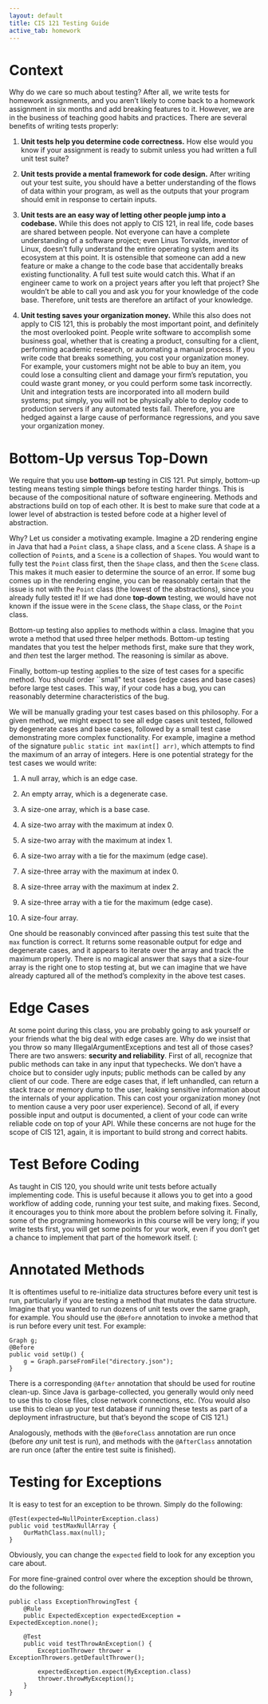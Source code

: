 ```yaml
---
layout: default
title: CIS 121 Testing Guide 
active_tab: homework
---
```


Context 
=======

Why do we care so much about testing? After all, we write tests for
homework assignments, and you aren’t likely to come back to a homework
assignment in six months and add breaking features to it. However, we
are in the business of teaching good habits and practices. There are
several benefits of writing tests properly:

1.  **Unit tests help you determine code correctness.** How else would
    you know if your assignment is ready to submit unless you had
    written a full unit test suite?

2.  **Unit tests provide a mental framework for code design.** After
    writing out your test suite, you should have a better understanding
    of the flows of data within your program, as well as the outputs
    that your program should emit in response to certain inputs.

3.  **Unit tests are an easy way of letting other people jump into a
    codebase.** While this does not apply to CIS 121, in real life, code
    bases are shared between people. Not everyone can have a complete
    understanding of a software project; even Linus Torvalds, inventor
    of Linux, doesn’t fully understand the entire operating system and
    its ecosystem at this point. It is ostensible that someone can add a
    new feature or make a change to the code base that accidentally
    breaks existing functionality. A full test suite would catch this.
    What if an engineer came to work on a project years after you left
    that project? She wouldn’t be able to call you and ask you for your
    knowledge of the code base. Therefore, unit tests are therefore an
    artifact of your knowledge.

4.  **Unit testing saves your organization money.** While this also does
    not apply to CIS 121, this is probably the most important point, and
    definitely the most overlooked point. People write software to
    accomplish some business goal, whether that is creating a product,
    consulting for a client, performing academic research, or automating
    a manual process. If you write code that breaks something, you cost
    your organization money. For example, your customers might not be
    able to buy an item, you could lose a consulting client and damage
    your firm’s reputation, you could waste grant money, or you could
    perform some task incorrectly. Unit and integration tests are
    incorporated into all modern build systems; put simply, you will not
    be physically able to deploy code to production servers if any
    automated tests fail. Therefore, you are hedged against a large
    cause of performance regressions, and you save your organization
    money.

Bottom-Up versus Top-Down
=========================

We require that you use **bottom-up** testing in CIS 121. Put simply,
bottom-up testing means testing simple things before testing harder
things. This is because of the compositional nature of software
engineering. Methods and abstractions build on top of each other. It is
best to make sure that code at a lower level of abstraction is tested
before code at a higher level of abstraction.

Why? Let us consider a motivating example. Imagine a 2D rendering engine
in Java that had a `Point` class, a `Shape` class, and a `Scene` class.
A `Shape` is a collection of `Point`s, and a `Scene` is a collection of
`Shape`s. You would want to fully test the `Point` class first, then the
`Shape` class, and then the `Scene` class. This makes it much easier to
determine the source of an error. If some bug comes up in the rendering
engine, you can be reasonably certain that the issue is not with the
`Point` class (the lowest of the abstractions), since you already fully
tested it! If we had done **top-down** testing, we would have not known
if the issue were in the `Scene` class, the `Shape` class, or the
`Point` class.

Bottom-up testing also applies to methods within a class. Imagine that
you wrote a method that used three helper methods. Bottom-up testing
mandates that you test the helper methods first, make sure that they
work, and <span>*then*</span> test the larger method. The reasoning is
similar as above.

Finally, bottom-up testing applies to the size of test cases for a
specific method. You should order \`\`small" test cases (edge cases and
base cases) before large test cases. This way, if your code has a bug,
you can reasonably determine characteristics of the bug.

We will be manually grading your test cases based on this philosophy.
For a given method, we might expect to see all edge cases unit tested,
followed by degenerate cases and base cases, followed by a small test
case demonstrating more complex functionality. For example, imagine a
method of the signature `public static int max(int[] arr)`, which
attempts to find the maximum of an array of integers. Here is one
potential strategy for the test cases we would write:

1.  A null array, which is an edge case.

2.  An empty array, which is a degenerate case.

3.  A size-one array, which is a base case.

4.  A size-two array with the maximum at index 0.

5.  A size-two array with the maximum at index 1.

6.  A size-two array with a tie for the maximum (edge case).

7.  A size-three array with the maximum at index 0.

8.  A size-three array with the maximum at index 2.

9.  A size-three array with a tie for the maximum (edge case).

10. A size-four array.

One should be reasonably convinced after passing this test suite that
the `max` function is correct. It returns some reasonable output for
edge and degenerate cases, and it appears to iterate over the array and
track the maximum properly. There is no magical answer that says that a
size-four array is the right one to stop testing at, but we can imagine
that we have already captured all of the method’s complexity in the
above test cases.

Edge Cases
==========

At some point during this class, you are probably going to ask yourself
or your friends what the big deal with edge cases are. Why do we insist
that you throw so many <span>IllegalArgumentException</span>s and test
all of those cases? There are two answers: <span>**security and
reliability**</span>. First of all, recognize that public methods can
take in any input that typechecks. We don’t have a choice but to
consider ugly inputs; public methods can be called by any client of our
code. There are edge cases that, if left unhandled, can return a stack
trace or memory dump to the user, leaking sensitive information about
the internals of your application. This can cost your organization money
(not to mention cause a very poor user experience). Second of all, if
every possible input and output is documented, a client of your code can
write reliable code on top of your API. While these concerns are not
huge for the scope of CIS 121, again, it is important to build strong
and correct habits.

Test Before Coding
==================

As taught in CIS 120, you should write unit tests before actually
implementing code. This is useful because it allows you to get into a
good workflow of adding code, running your test suite, and making fixes.
Second, it encourages you to think more about the problem before solving
it. Finally, some of the programming homeworks in this course will be
very long; if you write tests first, you will get some points for your
work, even if you don’t get a chance to implement that part of the
homework itself. (:

Annotated Methods
=================

It is oftentimes useful to re-initialize data structures before every
unit test is run, particularly if you are testing a method that mutates
the data structure. Imagine that you wanted to run dozens of unit tests
over the same graph, for example. You should use the `@Before`
annotation to invoke a method that is run before every unit test. For
example:

    Graph g;
    @Before
    public void setUp() {
        g = Graph.parseFromFile("directory.json");
    }

There is a corresponding `@After` annotation that should be used for
routine clean-up. Since Java is garbage-collected, you generally would
only need to use this to close files, close network connections, etc.
(You would also use this to clean up your test database if running these
tests as part of a deployment infrastructure, but that’s beyond the
scope of CIS 121.)

Analogously, methods with the `@BeforeClass` annotation are run once
(before <span>*any*</span> unit test is run), and methods with the
`@AfterClass` annotation are run once (after the entire test suite is
finished).

Testing for Exceptions
======================

It is easy to test for an exception to be thrown. Simply do the
following:

    @Test(expected=NullPointerException.class)
    public void testMaxNullArray {
        OurMathClass.max(null);
    }

Obviously, you can change the `expected` field to look for any exception
you care about.

For more fine-grained control over where the exception should be thrown,
do the following:

    public class ExceptionThrowingTest {
        @Rule
        public ExpectedException expectedException = ExpectedException.none();

        @Test
        public void testThrowAnException() {
            ExceptionThrower thrower = ExceptionThrowers.getDefaultThrower();

            expectedException.expect(MyException.class)
            thrower.throwMyException();
        }  
    }

